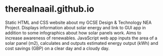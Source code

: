 # therealnaail.github.io
Static HTML and CSS website about my GCSE Design & Technology NEA Project. Displays information about solar energy and link to GUI app in addition to some infographics about how solar panels work. Aims to increase awareness of renewables. JavaScript web app inputs the area of a solar panel (m2), calculates and outputs estimated energy output (kWh) and cost savings (GBP) on a clear day and a cloudy day.
